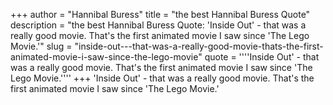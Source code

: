 +++
author = "Hannibal Buress"
title = "the best Hannibal Buress Quote"
description = "the best Hannibal Buress Quote: 'Inside Out' - that was a really good movie. That's the first animated movie I saw since 'The Lego Movie.'"
slug = "inside-out---that-was-a-really-good-movie-thats-the-first-animated-movie-i-saw-since-the-lego-movie"
quote = ''''Inside Out' - that was a really good movie. That's the first animated movie I saw since 'The Lego Movie.''''
+++
'Inside Out' - that was a really good movie. That's the first animated movie I saw since 'The Lego Movie.'
